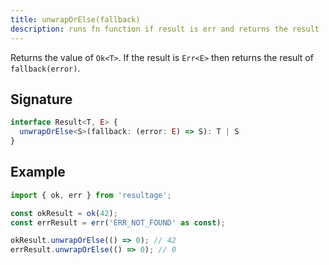 ```yaml
---
title: unwrapOrElse(fallback)
description: runs fn function if result is err and returns the result
---
```


Returns the value of `Ok<T>`. If the result is `Err<E>` then returns the result
of `fallback(error)`.

## Signature

```typescript
interface Result<T, E> {
  unwrapOrElse<S>(fallback: (error: E) => S): T | S
}
```

## Example

```typescript
import { ok, err } from 'resultage';

const okResult = ok(42);
const errResult = err('ERR_NOT_FOUND' as const);

okResult.unwrapOrElse(() => 0); // 42
errResult.unwrapOrElse(() => 0); // 0
```

